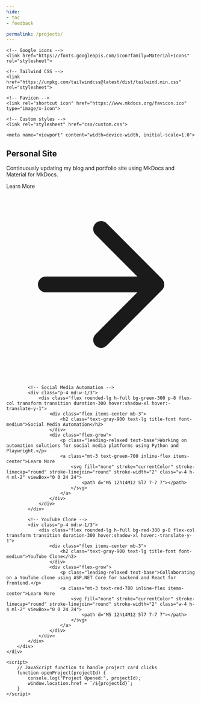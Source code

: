 ```yaml
---
hide:
- toc
- feedback

permalink: /projects/
---
```

<!DOCTYPE html>
<html lang="en">

<head>
    <!-- Primary Meta Tags -->
    <title>Harminder's Current Projects</title>
    <meta name="title" content="Harminder's Current Projects">
    <meta name="description" content="Explore Harminder Singh Nijjar's current projects">

    <!-- Google icons -->
    <link href="https://fonts.googleapis.com/icon?family=Material+Icons" rel="stylesheet">

    <!-- Tailwind CSS -->
    <link href="https://unpkg.com/tailwindcss@latest/dist/tailwind.min.css" rel="stylesheet">

    <!-- Favicon -->
    <link rel="shortcut icon" href="https://www.mkdocs.org/favicon.ico" type="image/x-icon">

    <!-- Custom styles -->
    <link rel="stylesheet" href="css/custom.css">

    <meta name="viewport" content="width=device-width, initial-scale=1.0">

</head>

<body>
    <div class="container mx-auto p-8">
        <div class="flex flex-wrap -m-4">
            <!-- Personal Site -->
            <div class="p-4 md:w-1/3">
                <div class="flex rounded-lg h-full bg-blue-300 p-8 flex-col transform transition duration-300 hover:shadow-xl hover:-translate-y-1">
                    <div class="flex items-center mb-3">
                        <h2 class="text-gray-900 text-lg title-font font-medium">Personal Site</h2>
                    </div>
                    <div class="flex-grow">
                        <p class="leading-relaxed text-base">Continuously updating my blog and portfolio site using MkDocs and Material for MkDocs.</p>
                        <a class="mt-3 text-blue-700 inline-flex items-center">Learn More
                            <svg fill="none" stroke="currentColor" stroke-linecap="round" stroke-linejoin="round" stroke-width="2" class="w-4 h-4 ml-2" viewBox="0 0 24 24">
                                <path d="M5 12h14M12 5l7 7-7 7"></path>
                            </svg>
                        </a>
                    </div>
                </div>
            </div>

            <!-- Social Media Automation -->
            <div class="p-4 md:w-1/3">
                <div class="flex rounded-lg h-full bg-green-300 p-8 flex-col transform transition duration-300 hover:shadow-xl hover:-translate-y-1">
                    <div class="flex items-center mb-3">
                        <h2 class="text-gray-900 text-lg title-font font-medium">Social Media Automation</h2>
                    </div>
                    <div class="flex-grow">
                        <p class="leading-relaxed text-base">Working on automation solutions for social media platforms using Python and Playwright.</p>
                        <a class="mt-3 text-green-700 inline-flex items-center">Learn More
                            <svg fill="none" stroke="currentColor" stroke-linecap="round" stroke-linejoin="round" stroke-width="2" class="w-4 h-4 ml-2" viewBox="0 0 24 24">
                                <path d="M5 12h14M12 5l7 7-7 7"></path>
                            </svg>
                        </a>
                    </div>
                </div>
            </div>

            <!-- YouTube Clone -->
            <div class="p-4 md:w-1/3">
                <div class="flex rounded-lg h-full bg-red-300 p-8 flex-col transform transition duration-300 hover:shadow-xl hover:-translate-y-1">
                    <div class="flex items-center mb-3">
                        <h2 class="text-gray-900 text-lg title-font font-medium">YouTube Clone</h2>
                    </div>
                    <div class="flex-grow">
                        <p class="leading-relaxed text-base">Collaborating on a YouTube clone using ASP.NET Core for backend and React for frontend.</p>
                        <a class="mt-3 text-red-700 inline-flex items-center">Learn More
                            <svg fill="none" stroke="currentColor" stroke-linecap="round" stroke-linejoin="round" stroke-width="2" class="w-4 h-4 ml-2" viewBox="0 0 24 24">
                                <path d="M5 12h14M12 5l7 7-7 7"></path>
                            </svg>
                        </a>
                    </div>
                </div>
            </div>
        </div>
    </div>

    <script>
        // JavaScript function to handle project card clicks
        function openProject(projectId) {
            console.log("Project Opened:", projectId);
            window.location.href = `/${projectId}`;
        }
    </script>

</body>

</html>
